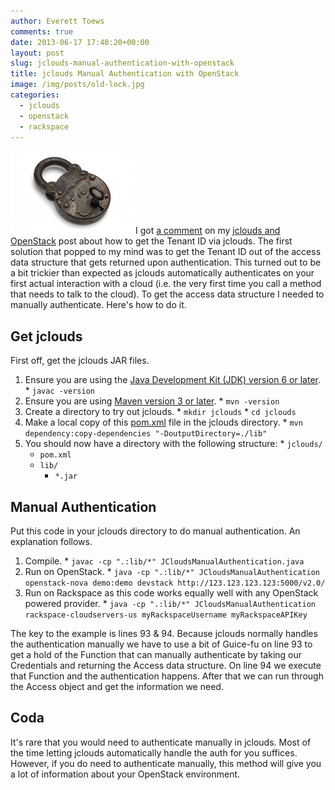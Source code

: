 ```yaml
---
author: Everett Toews
comments: true
date: 2013-06-17 17:40:20+00:00
layout: post
slug: jclouds-manual-authentication-with-openstack
title: jclouds Manual Authentication with OpenStack
image: /img/posts/old-lock.jpg
categories:
  - jclouds
  - openstack
  - rackspace
---
```


<img class="img-right" src="/img/posts/old-lock.jpg"/>I got [a comment](http://blog./img/posts.com/2012/09/04/jclouds-and-openstack/comment-page-1/#comment-1657) on my [jclouds and OpenStack](http://blog.phmyata.com/2012/09/04/jclouds-and-openstack) post about how to get the Tenant ID via jclouds. The first solution that popped to my mind was to get the Tenant ID out of the access data structure that gets returned upon authentication. This turned out to be a bit trickier than expected as jclouds automatically authenticates on your first actual interaction with a cloud (i.e. the very first time you call a method that needs to talk to the cloud). To get the access data structure I needed to manually authenticate. Here's how to do it.

<!--more-->

## Get jclouds

First off, get the jclouds JAR files.

  1. Ensure you are using the [Java Development Kit (JDK) version 6 or later](http://www.oracle.com/technetwork/java/javase/downloads/index.html).
    * `javac -version`
  2. Ensure you are using [Maven version 3 or later](http://maven.apache.org/guides/getting-started/maven-in-five-minutes.html).
    * `mvn -version`
  3. Create a directory to try out jclouds.
    * `mkdir jclouds`
    * `cd jclouds`
  4. Make a local copy of this [pom.xml](https://gist.github.com/etoews/5798488) file in the jclouds directory.
    * `mvn dependency:copy-dependencies "-DoutputDirectory=./lib"`
  5. You should now have a directory with the following structure:
    * `jclouds/`
      * `pom.xml`
      * `lib/`
        * `*.jar`

## Manual Authentication


Put this code in your jclouds directory to do manual authentication. An explanation follows.

<script src="https://gist.github.com/etoews/5798514.js"></script>

  1. Compile.
    * `javac -cp ".:lib/*" JCloudsManualAuthentication.java`
  2. Run on OpenStack.
    * `java -cp ".:lib/*" JCloudsManualAuthentication openstack-nova demo:demo devstack http://123.123.123.123:5000/v2.0/`
  3. Run on Rackspace as this code works equally well with any OpenStack powered provider.
    * `java -cp ".:lib/*" JCloudsManualAuthentication rackspace-cloudservers-us myRackspaceUsername myRackspaceAPIKey`

The key to the example is lines 93 & 94. Because jclouds normally handles the authentication manually we have to use a bit of Guice-fu on line 93 to get a hold of the Function that can manually authenticate by taking our Credentials and returning the Access data structure. On line 94 we execute that Function and the authentication happens. After that we can run through the Access object and get the information we need.

## Coda

It's rare that you would need to authenticate manually in jclouds. Most of the time letting jclouds automatically handle the auth for you suffices. However, if you do need to authenticate manually, this method will give you a lot of information about your OpenStack environment.
